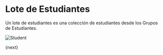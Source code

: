 # Lote de Estudiantes


Un lote de estudiantes es una colección de estudiantes desde los Grupos de Estudiantes.

<img class="screenshot" alt="Student" src="{{docs_base_url}}/assets/img/education/student/student-batch.png">

{next}
